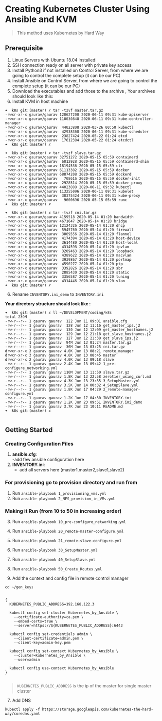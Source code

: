 # Creating Kubernetes Cluster Using Ansible and KVM

> This method uses Kubernetes by Hard Way

<!-- #region -->
## Prerequisite

1. Linux Servers with Ubuntu 18.04 installed
2. SSH connection ready on all server with private key access
3. Install Python3 if not installed on Control Server, from where we are going to control the complete setup (it can be our PC)
4. Install Ansible on Control Server, from where we are going to control the complete setup (it can be our PC)
5. Download the executables and add those to the archive , Your archives should look like this:
6. Install KVM in host machine


```
➜  k8s git:(master) ✗ tar -tzvf master.tar.gz
-rwxr-xr-x gaurav/gaurav 120627200 2020-06-11 09:31 kube-apiserver
-rwxr-xr-x gaurav/gaurav 110030848 2020-06-11 09:31 kube-controller-manager
-rwxr-xr-x gaurav/gaurav  44023808 2020-03-26 00:50 kubectl
-rwxr-xr-x gaurav/gaurav  42938368 2020-06-11 09:31 kube-scheduler
-rwxr-xr-x gaurav/gaurav  23827424 2020-05-22 01:24 etcd
-rwxr-xr-x gaurav/gaurav  17612384 2020-05-22 01:24 etcdctl
➜  k8s git:(master) ✗

➜  k8s git:(master) ✗ tar -tvzf slave.tar.gz
-rwxr-xr-x gaurav/gaurav 32751272 2020-05-15 05:59 containerd
-rwxr-xr-x gaurav/gaurav  6012928 2020-05-15 05:59 containerd-shim
-rwxr-xr-x gaurav/gaurav 18194536 2020-05-15 05:59 ctr
-rwxr-xr-x gaurav/gaurav 61113382 2020-05-15 05:59 docker
-rwxr-xr-x gaurav/gaurav 68874208 2020-05-15 05:59 dockerd
-rwxr-xr-x gaurav/gaurav   708616 2020-05-15 05:59 docker-init
-rwxr-xr-x gaurav/gaurav  2928514 2020-05-15 05:59 docker-proxy
-rwxr-xr-x gaurav/gaurav 44023808 2020-06-11 09:32 kubectl
-rwxr-xr-x gaurav/gaurav 113255096 2020-06-11 09:31 kubelet
-rwxr-xr-x gaurav/gaurav  38375424 2020-06-11 09:31 kube-proxy
-rwxr-xr-x gaurav/gaurav   9600696 2020-05-15 05:59 runc
➜  k8s git:(master) ✗

➜  k8s git:(master) ✗ tar -tvzf cni.tar.gz
-rwxr-xr-x gaurav/gaurav 4159518 2020-05-14 01:20 bandwidth
-rwxr-xr-x gaurav/gaurav 4671647 2020-05-14 01:20 bridge
-rwxr-xr-x gaurav/gaurav 12124326 2020-05-14 01:20 dhcp
-rwxr-xr-x gaurav/gaurav  5945760 2020-05-14 01:20 firewall
-rwxr-xr-x gaurav/gaurav  3069556 2020-05-14 01:20 flannel
-rwxr-xr-x gaurav/gaurav  4174394 2020-05-14 01:20 host-device
-rwxr-xr-x gaurav/gaurav  3614480 2020-05-14 01:20 host-local
-rwxr-xr-x gaurav/gaurav  4314598 2020-05-14 01:20 ipvlan
-rwxr-xr-x gaurav/gaurav  3209463 2020-05-14 01:20 loopback
-rwxr-xr-x gaurav/gaurav  4389622 2020-05-14 01:20 macvlan
-rwxr-xr-x gaurav/gaurav  3939867 2020-05-14 01:20 portmap
-rwxr-xr-x gaurav/gaurav  4590277 2020-05-14 01:20 ptp
-rwxr-xr-x gaurav/gaurav  3392826 2020-05-14 01:20 sbr
-rwxr-xr-x gaurav/gaurav  2885430 2020-05-14 01:20 static
-rwxr-xr-x gaurav/gaurav  3356587 2020-05-14 01:20 tuning
-rwxr-xr-x gaurav/gaurav  4314446 2020-05-14 01:20 vlan
➜  k8s git:(master) ✗

```

6. Rename `INVENTORY.ini_demo` to `INVENTORY.ini` 

**Your directory structure should look like :**

```
➜  k8s git:(master) ✗ ll ~/DEVELOPMENT/coding/k8s
total 239M
-rw-r--r-- 1 gaurav gaurav  122 Jun 11 09:01 ansible.cfg
-rw-r--r-- 1 gaurav gaurav  128 Jun 12 11:16 get_master_ips.j2
-rw-r--r-- 1 gaurav gaurav  130 Jun 12 12:09 get_master_hostnames.j2
-rw-r--r-- 1 gaurav gaurav  129 Jun 12 21:18 get_slave_hostnames.j2
-rw-r--r-- 1 gaurav gaurav  127 Jun 12 21:38 get_slave_ips.j2
-rw-r--r-- 1 gaurav gaurav  94M Jun 13 01:24 master.tar.gz
-rw-r--r-- 1 gaurav gaurav  36M Jun 13 03:25 cni.tar.gz
drwxr-xr-x 3 gaurav gaurav 4.0K Jun 13 08:21 remote_manager
drwxr-xr-x 3 gaurav gaurav 4.0K Jun 13 08:45 master
drwxr-xr-x 2 gaurav gaurav 4.0K Jun 13 09:18 slave
-rw-r--r-- 1 gaurav gaurav 2.4K Jun 13 09:42 1_pre-configure_networking.yml
-rw-r--r-- 1 gaurav gaurav 110M Jun 13 11:50 slave.tar.gz
-rw-r--r-- 1 gaurav gaurav 1.8K Jun 13 22:58 zerotier_using_curl.md
-rw-r--r-- 1 gaurav gaurav 4.3K Jun 13 23:35 3_SetupMaster.yml
-rw-r--r-- 1 gaurav gaurav 3.5K Jun 14 00:32 4_SetupSlave.yml
-rw-r--r-- 1 gaurav gaurav 1.8K Jun 17 04:29 2_remote-manager-configure.yml
-rw-r--r-- 1 gaurav gaurav 1.2K Jun 17 04:30 INVENTORY.ini
-rw-r--r-- 1 gaurav gaurav 1.2K Jun 23 09:51 INVENTORY.ini_demo
-rw-r--r-- 1 gaurav gaurav 3.7K Jun 23 10:11 README.md
➜  k8s git:(master) ✗


```
<!-- #endregion -->

<!-- #region -->
## Getting Started 

### Creating Configuration Files

1. **ansible.cfg**:   
    -add few ansible configuration here
2. **INVENTORY.ini**:    
    - add all servers here (master1,master2,slave1,slave2)


### For provisioning go to provision directory and run from 

1. Run `ansible-playbook 1_provisioning_vms.yml`
2. Run `ansible-playbook 2_NFS_provision_in_VMs.yml`
  
### Making it Run (from 10 to 50 in increasing order)

3. Run `ansible-playbook 10_pre-configure_networking.yml`

4. Run `ansible-playbook 20_remote-master-configure.yml`

5. Run `ansible-playbook 21_remote-slave-configure.yml`

6. Run `ansible-playbook 30_SetupMaster.yml`

7. Run `ansible-playbook 40_SetupSlave.yml`
   
8. Run `ansible-playbook 50_Create_Routes.yml`

9.  Add the context and config file in remote control manager

```
cd ~/gen_keys


{
  KUBERNETES_PUBLIC_ADDRESS=192.168.122.3

  kubectl config set-cluster Kubernetes_by_Ansible \
    --certificate-authority=ca.pem \
    --embed-certs=true \
    --server=https://${KUBERNETES_PUBLIC_ADDRESS}:6443

  kubectl config set-credentials admin \
    --client-certificate=admin.pem \
    --client-key=admin-key.pem

  kubectl config set-context Kubernetes_by_Ansible \
    --cluster=Kubernetes_by_Ansible \
    --user=admin

  kubectl config use-context Kubernetes_by_Ansible
}


```

> `KUBERNETES_PUBLIC_ADDRESS` is the ip of the master for single master cluster

7. Add DNS

`kubectl apply -f https://storage.googleapis.com/kubernetes-the-hard-way/coredns.yaml`

<!-- #endregion -->
